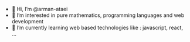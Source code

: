 - 👋 Hi, I’m @arman-ataei
- 👀 I’m interested in pure mathematics, programming languages and web development
- 🌱 I’m currently learning web based technologies like : javascript, react, ...

<!---
arman-ataei/arman-ataei is a ✨ special ✨ repository because its `README.md` (this file) appears on your GitHub profile.
You can click the Preview link to take a look at your changes.
--->

